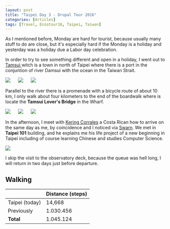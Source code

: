 ```yaml
---
layout: post
title: "Taipei Day 3 - Drupal Tour 2016"
categories: [Articles]
tags: [Travel, Enzotour16, Taipei, Taiwan]
---
```

As I mentioned before, Monday are hard for tourist, because usually many stuff to do are close, but it's especially hard if the Monday is a holiday and yesterday was a holiday due a Labor day celebration.

In order to try to see something different and open in a holiday, I went out to [Tamsui ](https://en.wikipedia.org/wiki/Tamsui_District) witch is a town in north of Taipei where there is a port in the conjuntion of river  Damsui with the ocean in the Taiwan Strait.

<img style="margin-right: 20px;" src="{{site.url }}/assets/img/tamsui-1.jpg"/>

<img style="margin-right: 20px;" src="{{site.url }}/assets/img/tamsui-2.jpg"/>

<img style="margin-right: 20px;" src="{{site.url }}/assets/img/tamsui-3.jpg"/>


Parallel to the river there is a promenade with a bicycle route of about 10 km, I only walk about four kilometers to the end of the boardwalk where is locate the **Tamsui Lover's Bridge** in the Wharf.

<img style="margin-right: 20px;" src="{{site.url }}/assets/img/tamsui-love-1.jpg"/>

<img style="margin-right: 20px;" src="{{site.url }}/assets/img/tamsui-love-2.jpg"/>

<img style="margin-right: 20px;" src="{{site.url }}/assets/img/tamsui-love-3.jpg"/>

In the afternoon, I meet with [Kering Corrales](https://www.linkedin.com/in/kering-corrales-89815683) a Costa Rican how to arrive on the same day as me, by coincidence and I noticed via [Swarn](http://swarmapp.com). We met in **Taipei 101** building, and he explains me his life project of a new beginning in Taipei including of course learning Chinese and studies Computer Science.

<img style="margin-right: 20px;" src="{{site.url }}/assets/img/taipei-101.jpg"/>

I skip the visit to the observatory deck, because the queue was hell long, I will return in two days just before departure.

## Walking
|  | Distance (steps) |
|---|---|
| Taipei (today) | 14,668 |
| Previously  | 1.030.456 |
| **Total**  | 1.045.124|
